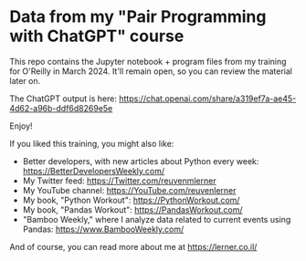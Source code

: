 # Data from my "Pair Programming with ChatGPT" course

This repo contains the Jupyter notebook + program files from my training for O'Reilly in March 2024.  It'll remain open, so you can review the material later on.

The ChatGPT output is here: https://chat.openai.com/share/a319ef7a-ae45-4d62-a96b-ddf6d8269e5e

Enjoy!

If you liked this training, you might also like:

- Better developers, with new articles about Python every week: https://BetterDevelopersWeekly.com/
- My Twitter feed: https://Twitter.com/reuvenmlerner
- My YouTube channel: https://YouTube.com/reuvenlerner
- My book, "Python Workout": https://PythonWorkout.com/
- My book, "Pandas Workout": https://PandasWorkout.com/
- "Bamboo Weekly," where I analyze data related to current events using Pandas: https://www.BambooWeekly.com/

And of course, you can read more about me at https://lerner.co.il/
